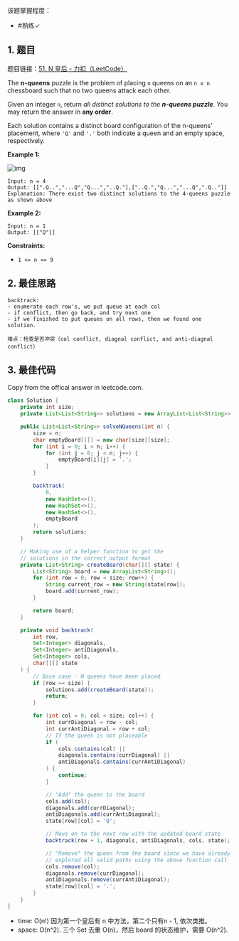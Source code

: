 
该题掌握程度：
- #熟练✓

## 1. 题目
题目链接：[51. N 皇后 - 力扣（LeetCode）](https://leetcode.cn/problems/n-queens/?envType=problem-list-v2&envId=backtracking)

The **n-queens** puzzle is the problem of placing `n` queens on an `n x n` chessboard such that no two queens attack each other.

Given an integer `n`, return *all distinct solutions to the **n-queens puzzle***. You may return the answer in **any order**.

Each solution contains a distinct board configuration of the n-queens' placement, where `'Q'` and `'.'` both indicate a queen and an empty space, respectively.



**Example 1:**

![img](https://i.hish.top:8/2025/05/07/203557.jpg)

```
Input: n = 4
Output: [[".Q..","...Q","Q...","..Q."],["..Q.","Q...","...Q",".Q.."]]
Explanation: There exist two distinct solutions to the 4-queens puzzle as shown above
```

**Example 2:**

```
Input: n = 1
Output: [["Q"]]
```



**Constraints:**

- `1 <= n <= 9`

## 2. 最佳思路

```
backtrack:
- enumerate each row's, we put queue at each col
- if conflict, then go back, and try next one
- if we finished to put queues on all rows, then we found one solution.

难点：检查是否冲突（col conflict, diagnal conflict, and anti-diagnal conflict）
```

## 3. 最佳代码

Copy from the offical answer in leetcode.com.
```java
class Solution {
    private int size;
    private List<List<String>> solutions = new ArrayList<List<String>>();

    public List<List<String>> solveNQueens(int n) {
        size = n;
        char emptyBoard[][] = new char[size][size];
        for (int i = 0; i < n; i++) {
            for (int j = 0; j < n; j++) {
                emptyBoard[i][j] = '.';
            }
        }

        backtrack(
            0,
            new HashSet<>(),
            new HashSet<>(),
            new HashSet<>(),
            emptyBoard
        );
        return solutions;
    }

    // Making use of a helper function to get the
    // solutions in the correct output format
    private List<String> createBoard(char[][] state) {
        List<String> board = new ArrayList<String>();
        for (int row = 0; row < size; row++) {
            String current_row = new String(state[row]);
            board.add(current_row);
        }

        return board;
    }

    private void backtrack(
        int row,
        Set<Integer> diagonals,
        Set<Integer> antiDiagonals,
        Set<Integer> cols,
        char[][] state
    ) {
        // Base case - N queens have been placed
        if (row == size) {
            solutions.add(createBoard(state));
            return;
        }

        for (int col = 0; col < size; col++) {
            int currDiagonal = row - col;
            int currAntiDiagonal = row + col;
            // If the queen is not placeable
            if (
                cols.contains(col) ||
                diagonals.contains(currDiagonal) ||
                antiDiagonals.contains(currAntiDiagonal)
            ) {
                continue;
            }

            // "Add" the queen to the board
            cols.add(col);
            diagonals.add(currDiagonal);
            antiDiagonals.add(currAntiDiagonal);
            state[row][col] = 'Q';

            // Move on to the next row with the updated board state
            backtrack(row + 1, diagonals, antiDiagonals, cols, state);

            // "Remove" the queen from the board since we have already
            // explored all valid paths using the above function call
            cols.remove(col);
            diagonals.remove(currDiagonal);
            antiDiagonals.remove(currAntiDiagonal);
            state[row][col] = '.';
        }
    }
}
```

- time: O(n!) 因为第一个皇后有 n 中方法，第二个只有n - 1, 依次类推。
- space: O(n^2). 三个 Set 去重 O(n)，然后 board 的状态维护，需要 O(n^2).
